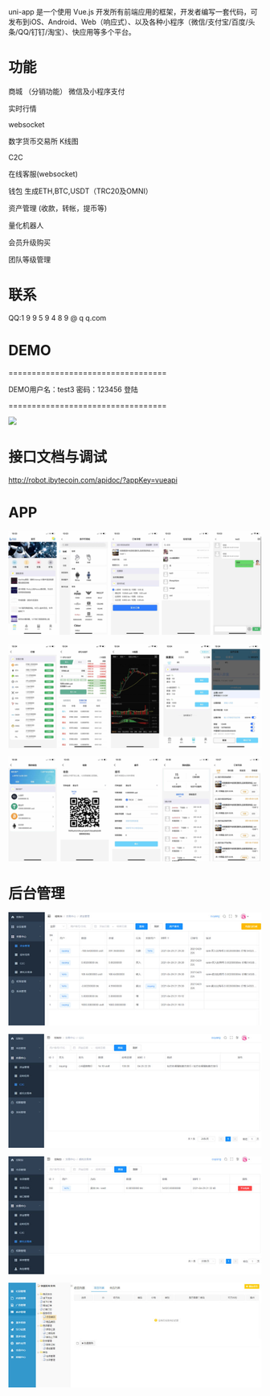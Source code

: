 uni-app 是一个使用 Vue.js 开发所有前端应用的框架，开发者编写一套代码，可发布到iOS、Android、Web（响应式）、以及各种小程序（微信/支付宝/百度/头条/QQ/钉钉/淘宝）、快应用等多个平台。

# 功能

商城 （分销功能） 微信及小程序支付

实时行情

websocket

数字货币交易所 K线图

C2C

在线客服(websocket)

钱包 生成ETH,BTC,USDT（TRC20及OMNI）

资产管理 (收款，转帐，提币等)

量化机器人

会员升级购买

团队等级管理


# 联系

QQ:1 9 9 5 9 4 8 9 @ q q.com


# DEMO 

==================================

DEMO用户名：test3 密码：123456 登陆

==================================

![](https://gitee.com/ouyangyiguang/ibytecoin_robot/raw/master/img/appqrcode.jpg)

# 接口文档与调试
<a href="http://robot.ibytecoin.com/apidoc/?appKey=vueapi">http://robot.ibytecoin.com/apidoc/?appKey=vueapi</a>


# APP

![](https://github.com/ouyangyiguang/ibytecoin/blob/master/img/f1.jpg)

![](https://github.com/ouyangyiguang/ibytecoin/blob/master/img/f2.jpg)

![](https://github.com/ouyangyiguang/ibytecoin/blob/master/img/f3.jpg)


# 后台管理

![](https://github.com/ouyangyiguang/ibytecoin/blob/master/img/admin1.jpg)

![](https://github.com/ouyangyiguang/ibytecoin/blob/master/img/admin2.jpg)

![](https://github.com/ouyangyiguang/ibytecoin/blob/master/img/admin3.jpg)

![](https://github.com/ouyangyiguang/ibytecoin/blob/master/img/admin4.jpg)
